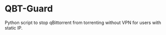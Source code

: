 # QBT-Guard
Python script to stop qBittorrent from torrenting without VPN for users with static IP.
